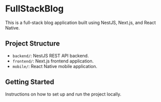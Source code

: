 # FullStackBlog

This is a full-stack blog application built using NestJS, Next.js, and React Native.

## Project Structure

- `backend/`: NestJS REST API backend.
- `frontend/`: Next.js frontend application.
- `mobile/`: React Native mobile application.

## Getting Started

Instructions on how to set up and run the project locally.
